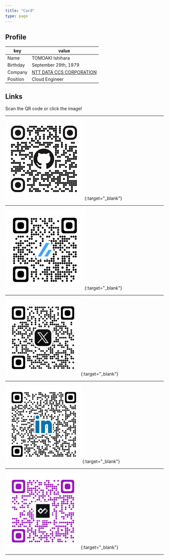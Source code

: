 ```yaml
---
title: "Card"
type: page
---
```


## Profile<!-- omit in toc -->

| key      | value                                                      |
| -------- | ---------------------------------------------------------- |
| Name     | TOMOAKI Ishihara                                           |
| Birthday | September 29th, 1979                                       |
| Company  | [NTT DATA CCS CORPORATION](https://www.nttdata-ccs.co.jp/) |
| Position | Cloud Engineer                                             |


## Links

Scan the QR code or click the image!

---

[![GitHub](../images/qr-github-252.jpg)](https://ishiharatma.github.io/){:target="_blank"}

---

[![Zenn](../images/qr-zenn.png)](https://zenn.dev/issy){:target="_blank"}

---

[![X](../images/qr-x.png)](https://x.com/issy55829654){:target="_blank"}

---

[![LinkdedIn](../images/qr-linkedin.png)](https://www.linkedin.com/in/tomoaki-ishihara-a48232203/){:target="_blank"}

---

[![daily.dev](../images/qr-daily-dev.png)](https://app.daily.dev/issy929){:target="_blank"}

---